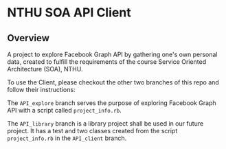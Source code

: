 # NTHU SOA API Client

## Overview

A project to explore Facebook Graph API by gathering one's own personal data, created to fulfill the requirements of the course Service Oriented Architecture (SOA), NTHU.

To use the Client, please checkout the other two branches of this repo and follow their instructions:

The `API_explore` branch serves the purpose of exploring Facebook Graph API with a script called `project_info.rb`.

The `API_library` branch is a library project shall be used in our future project. It has a test and two classes created from the script `project_info.rb` in the `API_client` branch.
